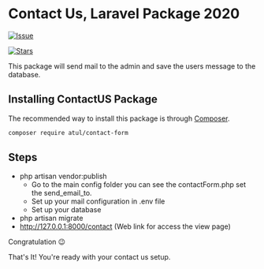 Contact Us, Laravel Package 2020
=======================

[![Issue](https://img.shields.io/github/issues/iamrajput/contactUs-package.svg?style=flat-square)](https://github.com/iamrajput/contactUs-package/issues)

[![Stars](https://img.shields.io/github/stars/iamrajput/contactUs-package.svg?style=flat-square)](https://github.com/iamrajput/contactUs-package/stargazers)

This package will send mail to the admin and save the users message to the database.

## Installing ContactUS Package

The recommended way to install this package is through
[Composer](https://getcomposer.org/).

```bash
composer require atul/contact-form
```
## Steps

- php artisan vendor:publish
  - Go to the main config folder you can see the contactForm.php set the send_email_to.
  - Set up your mail configuration in .env file
  - Set up your database
- php artisan migrate
- http://127.0.0.1:8000/contact (Web link for access the view page)

Congratulation 😉

That's It! You're ready with your contact us setup.

 


